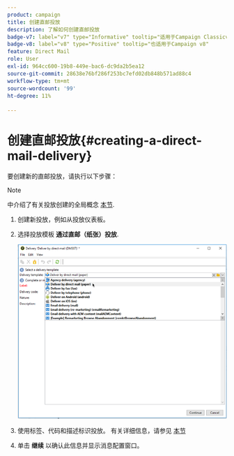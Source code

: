 ```yaml
---
product: campaign
title: 创建直邮投放
description: 了解如何创建直邮投放
badge-v7: label="v7" type="Informative" tooltip="适用于Campaign Classicv7"
badge-v8: label="v8" type="Positive" tooltip="也适用于Campaign v8"
feature: Direct Mail
role: User
exl-id: 964cc600-19b8-449e-bac6-dc9da2b5ea12
source-git-commit: 28638e76bf286f253bc7efd02db848b571ad88c4
workflow-type: tm+mt
source-wordcount: '99'
ht-degree: 11%

---
```


# 创建直邮投放{#creating-a-direct-mail-delivery}

要创建新的直邮投放，请执行以下步骤：

>[!NOTE]
>
>中介绍了有关投放创建的全局概念 [本节](steps-about-delivery-creation-steps.md).

1. 创建新投放，例如从投放仪表板。
1. 选择投放模板 **通过直邮（纸张）投放**.

   ![](assets/direct_mail.png)

1. 使用标签、代码和描述标识投放。 有关详细信息，请参见 [本节](steps-create-and-identify-the-delivery.md#identifying-the-delivery)
1. 单击 **继续** 以确认此信息并显示消息配置窗口。
